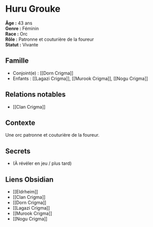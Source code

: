 # Huru Grouke

**Âge :** 43 ans  
**Genre :** Féminin  
**Race :** Orc  
**Rôle :** Patronne et couturière de la foureur  
**Statut :** Vivante

## Famille
- Conjoint(e) : [[Dorn Crigma]]
- Enfants : [[Lagazi Crigma]], [[Murook Crigma]], [[Nogu Crigma]]

## Relations notables
-  [[Clan Crigma]]

## Contexte
Une orc patronne et couturière de la foureur.

## Secrets
- (À révéler en jeu / plus tard)

## Liens Obsidian
- [[Eldrheim]]
- [[Clan Crigma]]
- [[Dorn Crigma]]
- [[Lagazi Crigma]]
- [[Murook Crigma]]
- [[Nogu Crigma]]
